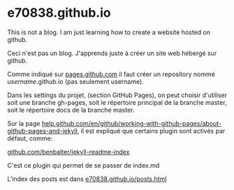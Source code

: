 # e70838.github.io
This is not a blog. I am just learning how to create a website hosted on github.

Ceci n'est pas un blog. J'apprends juste à créer un site web hébergé sur github.

Comme indiqué sur [pages.github.com](https://pages.github.com) il faut créer un repository nommé *username*.github.io (pas seulement username).

Dans les settings du projet, (section GitHub Pages), on peut choisir d'utiliser soit une branche gh-pages, soit le répertoire principal de la branche master, soit le répertoire docs de la branche master.

Sur la page [help.github.com/en/github/working-with-github-pages/about-github-pages-and-jekyll](https://help.github.com/en/github/working-with-github-pages/about-github-pages-and-jekyll), il est expliqué que certains plugin sont activés par défaut, comme:

[github.com/benbalter/jekyll-readme-index](https://github.com/benbalter/jekyll-readme-index)

C'est ce plugin qui permet de se passer de index.md

L'index des posts est dans [e70838.github.io/posts.html](https://e70838.github.io/posts.html)